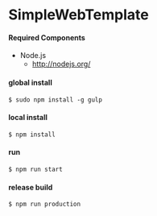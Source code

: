 # SimpleWebTemplate
#### Required Components

- Node.js
    - <http://nodejs.org/>

#### global install
    $ sudo npm install -g gulp
    
#### local install
    $ npm install
#### run
    $ npm run start
#### release build
    $ npm run production
